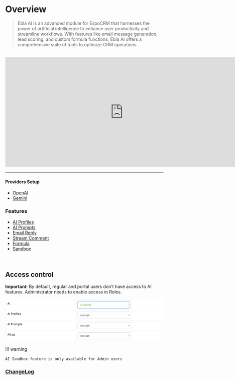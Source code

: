# Overview <a href="YOUR_MOBILE_APP_EXTENSION_LINK" target="_blank" id="ext-version" data-id="65b0a98839f5ca186"></a>

> Ebla AI is an advanced module for EspoCRM that harnesses the power of artificial intelligence to enhance user
> productivity and streamline workflows. With features like email message generation, lead scoring, and custom formula
> functions, Ebla AI offers a comprehensive suite of tools to optimize CRM operations.


<br>

<iframe width="750" height="350" src="https://www.youtube.com/embed/" frameborder="0" allow="accelerometer; autoplay; clipboard-write; encrypted-media; gyroscope; picture-in-picture" allowfullscreen></iframe>

<br>

---

#### Providers Setup

- [OpenAI](providers/openai-setup.md)
- [Gemini](providers/gemini-setup.md)

### Features

- [AI Profiles](features/ai-profiles.md)
- [AI Prompts](features/ai-prompts.md)
- [Email Reply](features/email-reply.md)
- [Stream Comment](features/stream-comment.md)
- [Formula](features/formula.md)
- [Sandbox](features/sandbox.md)

<br>

## Access control

**Important**: By default, regular and portal users don’t have access to AI features. Administrator needs to enable access
in Roles.

![img.png](../../_static/images/extensions/ai/features/img_10.png)

!!! warning

    AI Sandbox feature is only available for Admin users

### <font color=gray> [ChangeLog](changelog.md) </font>